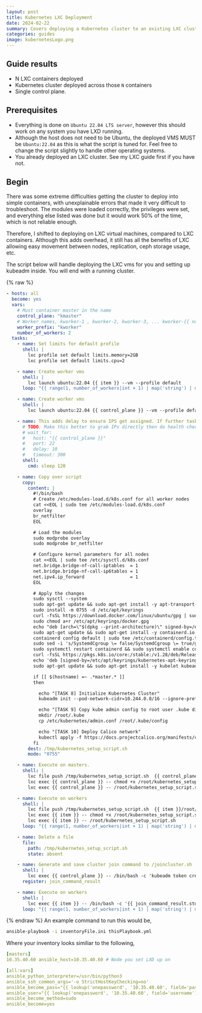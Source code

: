 ```yaml
---
layout: post
title: Kubernetes LXC Deployment
date: 2024-02-22
summary: Covers deploying a Kubernetes cluster to an existing LXC cluster via ansible.
categories: guides
image: kubernetesLogo.png
---
```


## Guide results

- N LXC containers deployed
- Kubernetes cluster deployed across those `N` containers
- Single control plane.

## Prerequisites

- Everything is done on `Ubuntu 22.04 LTS server`, however this should work on any system you have LXD running.
- Although the host does not need to be Ubuntu, the deployed VMS MUST be `Ubuntu:22.04` as this is what the script is tuned for. Feel free to change the script slightly to handle other operating systems.
- You already deployed an LXC cluster. See my LXC guide first if you have not.

## Begin

There was some extreme difficulties getting the cluster to deploy into simple containers, with unexplainable errors that made it very difficult to troubleshoot. The modules were loaded correctly, the privileges were set, and everything else listed was done but it would work 50% of the time, which is not reliable enough.

Therefore, I shifted to deploying on LXC virtual machines, compared to LXC containers. Although this adds overhead, it still has all the benefits of LXC allowing easy movement between nodes, replication, ceph storage usage, etc.

The script below will handle deploying the LXC vms for you and setting up kubeadm inside. You will end with a running cluster.

{% raw %}

```yaml
- hosts: all
  become: yes
  vars:
    # Must container master in the name
    control_plane: "kmaster"
    # Worker names, kworker-1 , kworker-2, kworker-3, ... kworker-{{ number_of_workers }}
    worker_prefix: "kworker"
    number_of_workers: 2
  tasks:
    - name: Set limits for default profile
      shell: |
        lxc profile set default limits.memory=2GB
        lxc profile set default limits.cpu=2

    - name: Create worker vms
      shell: |
        lxc launch ubuntu:22.04 {{ item }} --vm --profile default
      loop: "{{ range(1, number_of_workers|int + 1) | map('string') | map('regex_replace', '^', worker_prefix) | map('join', '') | list }}"

    - name: Create worker vms
      shell: |
        lxc launch ubuntu:22.04 {{ control_plane }} --vm --profile default

    - name: This adds delay to ensure IPS get assigned. If further tasks fail it is most likely due to this not waiting long enough.
      # TODO: Make this better to grab IPs directly then do health check
      # wait_for:
      #   host: "{{ control_plane }}"
      #   port: 22
      #   delay: 10
      #   timeout: 300
      shell:
        cmd: sleep 120

    - name: Copy over script
      copy:
        content: |
          #!/bin/bash
          # Create /etc/modules-load.d/k8s.conf for all worker nodes
          cat <<EOL | sudo tee /etc/modules-load.d/k8s.conf
          overlay
          br_netfilter
          EOL

          # Load the modules
          sudo modprobe overlay
          sudo modprobe br_netfilter

          # Configure kernel parameters for all nodes
          cat <<EOL | sudo tee /etc/sysctl.d/k8s.conf
          net.bridge.bridge-nf-call-iptables  = 1
          net.bridge.bridge-nf-call-ip6tables = 1
          net.ipv4.ip_forward                 = 1
          EOL

          # Apply the changes
          sudo sysctl --system
          sudo apt-get update && sudo apt-get install -y apt-transport-https ca-certificates curl gpg gnupg
          sudo install -m 0755 -d /etc/apt/keyrings
          curl -fsSL https://download.docker.com/linux/ubuntu/gpg | sudo gpg --yes --dearmor -o /etc/apt/keyrings/docker.gpg
          sudo chmod a+r /etc/apt/keyrings/docker.gpg
          echo "deb [arch=\"$(dpkg --print-architecture)\" signed-by=/etc/apt/keyrings/docker.gpg] https://download.docker.com/linux/ubuntu $(. /etc/os-release && echo \"$VERSION_CODENAME\") stable" | sudo tee /etc/apt/sources.list.d/docker.list > /dev/null
          sudo apt-get update && sudo apt-get install -y containerd.io
          containerd config default | sudo tee /etc/containerd/config.toml >/dev/null 2>&1
          sudo sed -i 's/SystemdCgroup \= false/SystemdCgroup \= true/g' /etc/containerd/config.toml
          sudo systemctl restart containerd && sudo systemctl enable containerd
          curl -fsSL https://pkgs.k8s.io/core:/stable:/v1.28/deb/Release.key | sudo gpg --yes --dearmor -o /etc/apt/keyrings/kubernetes-apt-keyring.gpg
          echo 'deb [signed-by=/etc/apt/keyrings/kubernetes-apt-keyring.gpg] https://pkgs.k8s.io/core:/stable:/v1.28/deb/ /' | sudo tee /etc/apt/sources.list.d/kubernetes.list
          sudo apt-get update && sudo apt-get install -y kubelet kubeadm kubectl && sudo apt-mark hold kubelet kubeadm kubectl

          if [[ $(hostname) =~ .*master.* ]]
          then

            echo "[TASK 8] Initialize Kubernetes Cluster"
            kubeadm init --pod-network-cidr=10.244.0.0/16 --ignore-preflight-errors=all >> /root/kubeinit.log 2>&1

            echo "[TASK 9] Copy kube admin config to root user .kube directory"
            mkdir /root/.kube
            cp /etc/kubernetes/admin.conf /root/.kube/config

            echo "[TASK 10] Deploy Calico network"
            kubectl apply -f https://docs.projectcalico.org/manifests/calico.yaml
          fi
        dest: /tmp/kubernetes_setup_script.sh
        mode: "0755"

    - name: Execute on masters.
      shell: |
        lxc file push /tmp/kubernetes_setup_script.sh  {{ control_plane }}/root/
        lxc exec {{ control_plane }} -- chmod +x /root/kubernetes_setup_script.sh
        lxc exec {{ control_plane }} -- /root/kubernetes_setup_script.sh

    - name: Execute on workers
      shell: |
        lxc file push /tmp/kubernetes_setup_script.sh  {{ item }}/root/
        lxc exec {{ item }} -- chmod +x /root/kubernetes_setup_script.sh
        lxc exec {{ item }} -- /root/kubernetes_setup_script.sh
      loop: "{{ range(1, number_of_workers|int + 1) | map('string') | map('regex_replace', '^', worker_prefix) | map('join', '') | list }}"

    - name: Delete a file
      file:
        path: /tmp/kubernetes_setup_script.sh
        state: absent

    - name: Generate and save cluster join command to /joincluster.sh
      shell: |
        lxc exec {{ control_plane }} -- /bin/bash -c 'kubeadm token create --print-join-command'
      register: join_command_result

    - name: Execute on workers
      shell: |
        lxc exec {{ item }} -- /bin/bash -c '{{ join_command_result.stdout }}'
      loop: "{{ range(1, number_of_workers|int + 1) | map('string') | map('regex_replace', '^', worker_prefix) | map('join', '') | list }}"
```

{% endraw %}
An example command to run this would be,

```bash
ansible-playbook -i inventoryFile.ini thisPlaybook.yml
```

Where your inventory looks similiar to the following,

```yaml
[masters]
10.35.40.60 ansible_host=10.35.40.60 # Node you set LXD up on

[all:vars]
ansible_python_interpreter=/usr/bin/python3
ansible_ssh_common_args='-o StrictHostKeyChecking=no'
ansible_become_pass="{{ lookup('onepassword', '10.35.40.60', field='password') }}" # Replace your secrets here
ansible_user="{{ lookup('onepassword', '10.35.40.60', field='username') }}" # Replace your secrets here
ansible_become_method=sudo
ansible_become=yes
```
